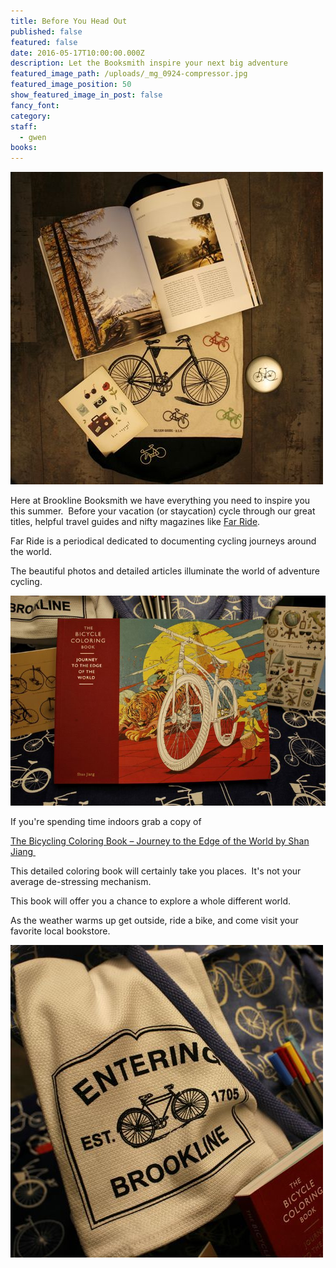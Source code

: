 ```yaml
---
title: Before You Head Out
published: false
featured: false
date: 2016-05-17T10:00:00.000Z
description: Let the Booksmith inspire your next big adventure
featured_image_path: /uploads/_mg_0924-compressor.jpg
featured_image_position: 50
show_featured_image_in_post: false
fancy_font:
category:
staff:
  - gwen
books:
---
```



![](/uploads/versions/_mg_1024-compressor---x----500-500x---.jpg)

Here at Brookline Booksmith we have everything you need to inspire you this summer.&nbsp; Before your vacation (or staycation) cycle through our great titles, helpful travel guides and nifty magazines like [Far Ride](http://farridemag.com/main).

Far Ride is a periodical dedicated to documenting cycling journeys around the world.&nbsp;

The beautiful photos and detailed articles illuminate the world of adventure cycling. &nbsp;

![](/uploads/versions/_mg_0950-compressor---x----750-500x---.jpg)

If you're spending time indoors grab a copy of

[The Bicycling Coloring Book – Journey to the Edge of the World by Shan Jiang&nbsp;](http://www.brooklinebooksmith-shop.com/book/9781780677491)

This detailed coloring book will certainly take you places. &nbsp;It's not your average de-stressing mechanism.

This book will offer you a chance to explore a whole different world.&nbsp;

As the weather warms up get outside, ride a bike, and come visit your favorite local bookstore.

![](/uploads/versions/_mg_0929-compressor---x----500-500x---.jpg)